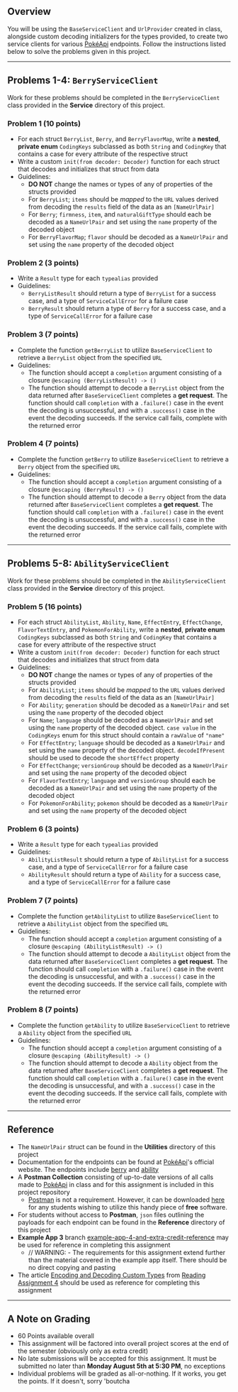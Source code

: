 ## Overview

You will be using the `BaseServiceClient` and `UrlProvider` created in class, alongside custom decoding initializers for the types provided, to create two service clients for various [PokéApi](https://pokeapi.co/docs/v2.html/) endpoints. Follow the instructions listed below to solve the problems given in this project.

---

## Problems 1-4: `BerryServiceClient`

Work for these problems should be completed in the `BerryServiceClient` class provided in the **Service** directory of this project.

### Problem 1 (10 points)

- For each struct `BerryList`, `Berry`, and `BerryFlavorMap`, write a **nested**, **private enum** `CodingKeys` subclassed as both `String` and `CodingKey` that contains a case for every attribute of the respective struct
- Write a custom `init(from decoder: Decoder)` function for each struct that decodes and initializes that struct from data
- Guidelines:
    - **DO NOT** change the names or types of any of properties of the structs provided
    - For `BerryList`; `items` should be _mapped_ to the `URL` values derived from decoding the `results` field of the data as an `[NameUrlPair]`
    - For `Berry`; `firmness`, `item`, and `naturalGiftType` should each be decoded as a `NameUrlPair` and set using the `name` property of the decoded object
    - For `BerryFlavorMap`; `flavor` should be decoded as a `NameUrlPair` and set using the `name` property of the decoded object

### Problem 2 (3 points)

- Write a `Result` type for each `typealias` provided
- Guidelines:
    - `BerryListResult` should return a type of `BerryList` for a success case, and a type of `ServiceCallError` for a failure case
    - `BerryResult` should return a type of `Berry` for a success case, and a type of `ServiceCallError` for a failure case

### Problem 3 (7 points)

- Complete the function `getBerryList` to utilize `BaseServiceClient` to retrieve a `BerryList` object from the specified `URL`
- Guidelines:
    - The function should accept a `completion` argument consisting of a closure `@escaping (BerryListResult) -> ()`
    - The function should attempt to decode a `BerryList` object from the data returned after `BaseServiceClient` completes a **get request**. The function should call `completion` with a `.failure()` case in the event the decoding is unsuccessful, and with a `.success()` case in the event the decoding succeeds. If the service call fails, complete with the returned error

### Problem 4 (7 points)

- Complete the function `getBerry` to utilize `BaseServiceClient` to retrieve a `Berry` object from the specified `URL`
- Guidelines:
    - The function should accept a `completion` argument consisting of a closure `@escaping (BerryResult) -> ()`
    - The function should attempt to decode a `Berry` object from the data returned after `BaseServiceClient` completes a **get request**. The function should call `completion` with a `.failure()` case in the event the decoding is unsuccessful, and with a `.success()` case in the event the decoding succeeds. If the service call fails, complete with the returned error

---

## Problems 5-8: `AbilityServiceClient`

Work for these problems should be completed in the `AbilityServiceClient` class provided in the **Service** directory of this project.

### Problem 5 (16 points)

- For each struct `AbilityList`, `Ability`, `Name`, `EffectEntry`, `EffectChange`, `FlavorTextEntry`, and `PokemonForAbility`, write a **nested**, **private enum** `CodingKeys` subclassed as both `String` and `CodingKey` that contains a case for every attribute of the respective struct
- Write a custom `init(from decoder: Decoder)` function for each struct that decodes and initializes that struct from data
- Guidelines:
    - **DO NOT** change the names or types of any of properties of the structs provided
    - For `AbilityList`; `items` should be _mapped_ to the `URL` values derived from decoding the `results` field of the data as an `[NameUrlPair]`
    - For `Ability`; `generation` should be decoded as a `NameUrlPair` and set using the `name` property of the decoded object
    - For `Name`; `language` should be decoded as a `NameUrlPair` and set using the `name` property of the decoded object. `case value` in the `CodingKeys` enum for this struct should contain a `rawValue` of `"name"`
    - For `EffectEntry`; `language` should be decoded as a `NameUrlPair` and set using the `name` property of the decoded object. `decodeIfPresent` should be used to decode the `shortEffect` property
    - For `EffectChange`; `versionGroup` should be decoded as a `NameUrlPair` and set using the `name` property of the decoded object
    - For `FlavorTextEntry`; `language` and `versionGroup` should each be decoded as a `NameUrlPair` and set using the `name` property of the decoded object
    - For `PokemonForAbility`; `pokemon` should be decoded as a `NameUrlPair` and set using the `name` property of the decoded object

### Problem 6 (3 points)

- Write a `Result` type for each `typealias` provided
- Guidelines:
    - `AbilityListResult` should return a type of `AbilityList` for a success case, and a type of `ServiceCallError` for a failure case
    - `AbilityResult` should return a type of `Ability` for a success case, and a type of `ServiceCallError` for a failure case

### Problem 7 (7 points)

- Complete the function `getAbilityList` to utilize `BaseServiceClient` to retrieve a `AbilityList` object from the specified `URL`
- Guidelines:
    - The function should accept a `completion` argument consisting of a closure `@escaping (AbilityListResult) -> ()`
    - The function should attempt to decode a `AbilityList` object from the data returned after `BaseServiceClient` completes a **get request**. The function should call `completion` with a `.failure()` case in the event the decoding is unsuccessful, and with a `.success()` case in the event the decoding succeeds. If the service call fails, complete with the returned error

### Problem 8 (7 points)

- Complete the function `getAbility` to utilize `BaseServiceClient` to retrieve a `Ability` object from the specified `URL`
- Guidelines:
    - The function should accept a `completion` argument consisting of a closure `@escaping (AbilityResult) -> ()`
    - The function should attempt to decode a `Ability` object from the data returned after `BaseServiceClient` completes a **get request**. The function should call `completion` with a `.failure()` case in the event the decoding is unsuccessful, and with a `.success()` case in the event the decoding succeeds. If the service call fails, complete with the returned error  

---

## Reference

- The `NameUrlPair` struct can be found in the **Utilities** directory of this project
- Documentation for the endpoints can be found at [PokéApi](https://pokeapi.co/docs/v2.html/)'s official website. The endpoints include [berry](https://pokeapi.co/docs/v2.html/#berries-section) and [ability](https://pokeapi.co/docs/v2.html/#abilities)
- A **Postman Collection** consisting of up-to-date versions of all calls made to [PokéApi](https://pokeapi.co/docs/v2.html/) in class and for this assignment is included in this project repository
    - [Postman](https://www.getpostman.com/) is not a requirement. However, it can be downloaded [here](https://www.getpostman.com/downloads/) for any students wishing to utilize this handy piece of **free** software.
- For students without access to **Postman**, `json` files outlining the payloads for each endpoint can be found in the **Reference** directory of this project
- **Example App 3** branch [example-app-4-and-extra-credit-reference](https://github.com/gmhz7b/example_app_3/tree/example-app-4-and-extra-credit-reference) may be used for reference in completing this assignment
    - // WARNING: - The requirements for this assignment extend further than the material covered in the example app itself. There should be no direct copying and pasting
- The article [Encoding and Decoding Custom Types](https://developer.apple.com/documentation/foundation/archives_and_serialization/encoding_and_decoding_custom_types) from [Reading Assignment 4](https://umsl.instructure.com/courses/52863/assignments/251520) should be used as reference for completing this assignment

---

## A Note on Grading

- 60 Points available overall
- This assignment will be factored into overall project scores at the end of the semester (obviously only as extra credit)
- No late submissions will be accepted for this assignment. It must be submitted no later than **Monday August 5th at 5:30 PM**, no exceptions
- Individual problems will be graded as all-or-nothing. If it works, you get the points. If it doesn't, sorry 'boutcha